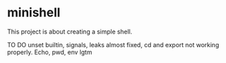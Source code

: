 # minishell
This project is about creating a simple shell.

TO DO unset builtin, signals, leaks almost fixed, cd and export not working properly. Echo, pwd, env lgtm
